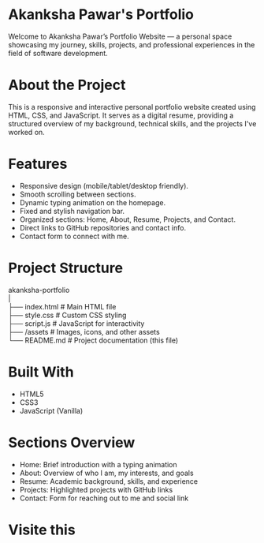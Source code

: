 # Akanksha Pawar's Portfolio

Welcome to Akanksha Pawar’s Portfolio Website — a personal space showcasing my journey, skills, projects, and professional experiences in the field of software development.

# About the Project

This is a responsive and interactive personal portfolio website created using HTML, CSS, and JavaScript. It serves as a digital resume, providing a structured overview of my background, technical skills, and the projects I've worked on.

# Features

- Responsive design (mobile/tablet/desktop friendly).<br>
- Smooth scrolling between sections.<br>
- Dynamic typing animation on the homepage.<br>
- Fixed and stylish navigation bar.<br>
- Organized sections: Home, About, Resume, Projects, and Contact.<br>
- Direct links to GitHub repositories and contact info.<br>
- Contact form to connect with me.<br>

# Project Structure

akanksha-portfolio<br>
|<br>
├── index.html          # Main HTML file<br>
├── style.css           # Custom CSS styling<br>
├── script.js           # JavaScript for interactivity<br>
├── /assets             # Images, icons, and other assets<br>
└── README.md           # Project documentation (this file)<br>

# Built With

- HTML5
- CSS3
- JavaScript (Vanilla)

# Sections Overview

- Home: Brief introduction with a typing animation<br>
- About: Overview of who I am, my interests, and goals<br>
- Resume: Academic background, skills, and experience<br>
- Projects: Highlighted projects with GitHub links<br>
- Contact: Form for reaching out to me and social link<br>

# Visite this


